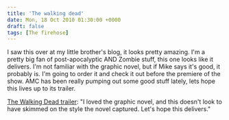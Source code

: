 ```yaml
---
title: 'The walking dead'
date: Mon, 18 Oct 2010 01:30:00 +0000
draft: false
tags: [The firehose]
---
```


I saw this over at my little brother's blog, it looks pretty amazing. I'm a pretty big fan of post-apocalyptic AND Zombie stuff, this one looks like it delivers. I'm not familiar with the graphic novel, but if Mike says it's good, it probably is. I'm going to order it and check it out before the premiere of the show. AMC has been really pumping out some good stuff lately, lets hope this lives up to its trailer.  
  
[The Walking Dead trailer](http://mike.buraglio.com/2010/10/walking-dead-trailer.html?spref=bl): "I loved the graphic novel, and this doesn't look to have skimmed on the style the novel captured. Let's hope this delivers."